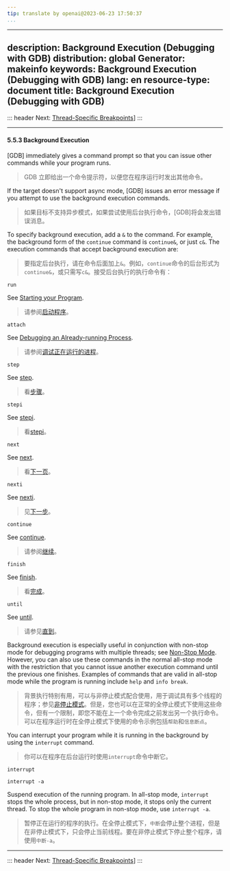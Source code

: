 ```yaml
---
tip: translate by openai@2023-06-23 17:50:37
...
```

---
description: Background Execution (Debugging with GDB)
distribution: global
Generator: makeinfo
keywords: Background Execution (Debugging with GDB)
lang: en
resource-type: document
title: Background Execution (Debugging with GDB)
---
::: header
Next: [Thread-Specific Breakpoints](Thread_002dSpecific-Breakpoints.html#Thread_002dSpecific-Breakpoints)]
:::

---

#### 5.5.3 Background Execution


[GDB] immediately gives a command prompt so that you can issue other commands while your program runs.

> GDB 立即给出一个命令提示符，以便您在程序运行时发出其他命令。


If the target doesn't support async mode, [GDB] issues an error message if you attempt to use the background execution commands.

> 如果目标不支持异步模式，如果尝试使用后台执行命令，[GDB]将会发出错误消息。


To specify background execution, add a `&` to the command. For example, the background form of the `continue` command is `continue&`, or just `c&`. The execution commands that accept background execution are:

> 要指定后台执行，请在命令后面加上`&`。例如，`continue`命令的后台形式为`continue&`，或只需写`c&`。接受后台执行的执行命令有：

`run`


See [Starting your Program](Starting.html#Starting).

> 请参阅[启动程序](Starting.html#Starting)。

`attach`


See [Debugging an Already-running Process](Attach.html#Attach).

> 请参阅[调试正在运行的进程](Attach.html#Attach)。

`step`


See [step](Continuing-and-Stepping.html#Continuing-and-Stepping).

> 看[步骤](Continuing-and-Stepping.html#Continuing-and-Stepping)。

`stepi`


See [stepi](Continuing-and-Stepping.html#Continuing-and-Stepping).

> 看[stepi](Continuing-and-Stepping.html#Continuing-and-Stepping)。

`next`


See [next](Continuing-and-Stepping.html#Continuing-and-Stepping).

> 看[下一页](Continuing-and-Stepping.html#Continuing-and-Stepping)。

`nexti`


See [nexti](Continuing-and-Stepping.html#Continuing-and-Stepping).

> 见[下一步](Continuing-and-Stepping.html#Continuing-and-Stepping)。

`continue`


See [continue](Continuing-and-Stepping.html#Continuing-and-Stepping).

> 请参阅[继续](Continuing-and-Stepping.html#Continuing-and-Stepping)。

`finish`


See [finish](Continuing-and-Stepping.html#Continuing-and-Stepping).

> 看[完成](Continuing-and-Stepping.html#Continuing-and-Stepping)。

`until`


See [until](Continuing-and-Stepping.html#Continuing-and-Stepping).

> 请参见[直到](Continuing-and-Stepping.html#Continuing-and-Stepping)。


Background execution is especially useful in conjunction with non-stop mode for debugging programs with multiple threads; see [Non-Stop Mode](Non_002dStop-Mode.html#Non_002dStop-Mode). However, you can also use these commands in the normal all-stop mode with the restriction that you cannot issue another execution command until the previous one finishes. Examples of commands that are valid in all-stop mode while the program is running include `help` and `info break`.

> 背景执行特别有用，可以与非停止模式配合使用，用于调试具有多个线程的程序；参见[非停止模式](Non_002dStop-Mode.html#Non_002dStop-Mode)。但是，您也可以在正常的全停止模式下使用这些命令，但有一个限制，即您不能在上一个命令完成之前发出另一个执行命令。可以在程序运行时在全停止模式下使用的命令示例包括`帮助`和`信息断点`。


You can interrupt your program while it is running in the background by using the `interrupt` command.

> 你可以在程序在后台运行时使用`interrupt`命令中断它。

`interrupt`

`interrupt -a`


Suspend execution of the running program. In all-stop mode, `interrupt` stops the whole process, but in non-stop mode, it stops only the current thread. To stop the whole program in non-stop mode, use `interrupt -a`.

> 暂停正在运行的程序的执行。在全停止模式下，`中断`会停止整个进程，但是在非停止模式下，只会停止当前线程。要在非停止模式下停止整个程序，请使用`中断-a`。

---

::: header
Next: [Thread-Specific Breakpoints](Thread_002dSpecific-Breakpoints.html#Thread_002dSpecific-Breakpoints)]
:::
